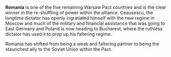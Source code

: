 **Romania** is one of the five remaining Warsaw Pact countries and is
the clear winner in the re-shuffling of power within the alliance.
Ceausescu, the longtime dictator has openly ingratiated himself with the
new regime in Moscow and much of the military and financial assistance
that was going to East Germany and Poland is now heading to Bucharest,
where the ruthless dictator has used it to prop up his faltering regime.

Romania has shifted from being a weak and faltering partner to being the
staunchest ally to the Soviet Union within the Pact.

